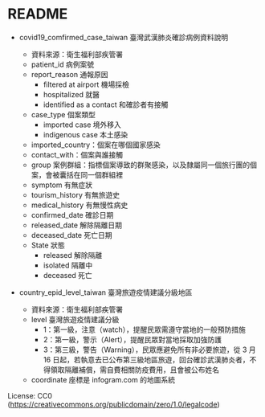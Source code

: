 # README
* covid19_comfirmed_case_taiwan 臺灣武漢肺炎確診病例資料說明
	* 資料來源：衛生福利部疾管署
	* patient_id 病例案號
	* report_reason 通報原因
		* filtered at airport 機場採檢
		* hospitalized 就醫
		* identified as a contact 和確診者有接觸
	* case_type 個案類型
		* imported case 境外移入
		* indigenous case 本土感染
	* imported_country：個案在哪個國家感染
	* contact_with：個案與誰接觸
	* group 案例群組：指標個案導致的群聚感染，以及隸屬同一個旅行團的個案，會被囊括在同一個群組裡
	* symptom 有無症狀
	* tourism_history 有無旅遊史
	* medical_history 有無慢性病史
	* confirmed_date 確診日期
	* released_date 解除隔離日期
	* deceased_date 死亡日期
	* State 狀態
		* released 解除隔離
		* isolated 隔離中
		* deceased 死亡

* country_epid_level_taiwan 臺灣旅遊疫情建議分級地區
	* 資料來源：衛生福利部疾管署
	*  level 臺灣旅遊疫情建議分級
		* 1：第一級，注意（watch），提醒民眾需遵守當地的一般預防措施
		* 2：第一級，警示（Alert），提醒民眾對當地採取加強防護
		* 3：第三級，警告（Warning），民眾應避免所有非必要旅遊，從 3 月 16 日起，若執意去已公布第三級地區旅遊，回台確診武漢肺炎者，不得領取隔離補償，需自費相關防疫費用，且會被公布姓名
	* coordinate 座標是 infogram.com 的地圖系統

License: CC0 (https://creativecommons.org/publicdomain/zero/1.0/legalcode)
